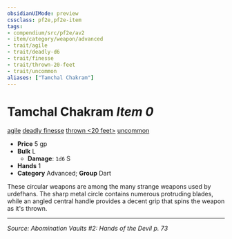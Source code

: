 ```yaml
---
obsidianUIMode: preview
cssclass: pf2e,pf2e-item
tags:
- compendium/src/pf2e/av2
- item/category/weapon/advanced
- trait/agile
- trait/deadly-d6
- trait/finesse
- trait/thrown-20-feet
- trait/uncommon
aliases: ["Tamchal Chakram"]
---
```

# Tamchal Chakram *Item 0*  
[agile](agile.md "Agile Weapon Trait")  [deadly <d6>](rules/traits/deadly-d6.md "Deadly Weapon Trait")  [finesse](finesse.md "Finesse Weapon Trait")  [thrown <20 feet>](rules/traits/thrown-20-feet.md "Thrown Weapon Trait")  [uncommon](uncommon.md "Uncommon Rarity Trait")  

- **Price** 5 gp
- **Bulk** L
  - **Damage**: `1d6` S
- **Hands** 1
- **Category** Advanced; **Group** Dart 

These circular weapons are among the many strange weapons used by urdefhans. The sharp metal circle contains numerous protruding blades, while an angled central handle provides a decent grip that spins the weapon as it's thrown.


---
*Source: Abomination Vaults #2: Hands of the Devil p. 73*